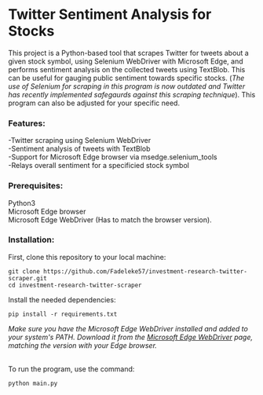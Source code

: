 # Twitter Sentiment Analysis for Stocks

This project is a Python-based tool that scrapes Twitter for tweets about a given stock symbol, using Selenium WebDriver with Microsoft Edge, and performs sentiment analysis on the collected tweets using TextBlob. This can be useful for gauging public sentiment towards specific stocks. (*The use of Selenium for scraping in this program is now outdated and Twitter has recently implemented safegaurds against this scraping technique*). This program can also be adjusted for your specific need.

### Features:
-Twitter scraping using Selenium WebDriver<br>
-Sentiment analysis of tweets with TextBlob<br>
-Support for Microsoft Edge browser via msedge.selenium_tools<br>
-Relays overall sentiment for a specificied stock symbol<br>

### Prerequisites:
Python3<br>
Microsoft Edge browser<br>
Microsoft Edge WebDriver (Has to match the browser version).

### Installation:
First, clone this repository to your local machine:
```
git clone https://github.com/Fadeleke57/investment-research-twitter-scraper.git
cd investment-research-twitter-scraper
```

Install the needed dependencies:
```
pip install -r requirements.txt
```

*Make sure you have the Microsoft Edge WebDriver installed and added to your system's PATH. Download it from the [Microsoft Edge WebDriver](https://developer.microsoft.com/en-us/microsoft-edge/tools/webdriver/?form=MA13LH) page, matching the version with your Edge browser.*
<br>
<br>

To run the program, use the command:

```
python main.py
```
